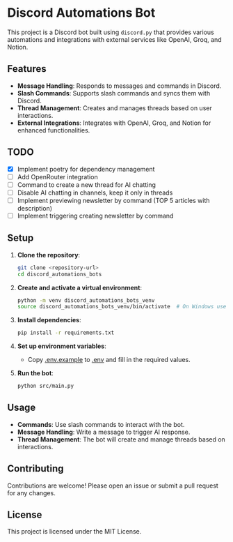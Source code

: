# Discord Automations Bot

This project is a Discord bot built using `discord.py` that provides various automations and integrations with external services like OpenAI, Groq, and Notion.

## Features

- **Message Handling**: Responds to messages and commands in Discord.
- **Slash Commands**: Supports slash commands and syncs them with Discord.
- **Thread Management**: Creates and manages threads based on user interactions.
- **External Integrations**: Integrates with OpenAI, Groq, and Notion for enhanced functionalities.

## TODO

- [x] Implement poetry for dependency management
- [ ] Add OpenRouter integration
- [ ] Command to create a new thread for AI chatting
- [ ] Disable AI chatting in channels, keep it only in threads
- [ ] Implement previewing newsletter by command (TOP 5 articles with description)
- [ ] Implement triggering creating newsletter by command

## Setup

1. **Clone the repository**:

   ```sh
   git clone <repository-url>
   cd discord_automations_bots
   ```

2. **Create and activate a virtual environment**:

   ```sh
   python -m venv discord_automations_bots_venv
   source discord_automations_bots_venv/bin/activate  # On Windows use `discord_automations_bots_venv\Scripts\activate`
   ```

3. **Install dependencies**:

   ```sh
   pip install -r requirements.txt
   ```

4. **Set up environment variables**:

   - Copy [.env.example](http://_vscodecontentref_/15) to [.env](http://_vscodecontentref_/16) and fill in the required values.

5. **Run the bot**:
   ```sh
   python src/main.py
   ```

## Usage

- **Commands**: Use slash commands to interact with the bot.
- **Message Handling**: Write a message to trigger AI response.
- **Thread Management**: The bot will create and manage threads based on interactions.

## Contributing

Contributions are welcome! Please open an issue or submit a pull request for any changes.

## License

This project is licensed under the MIT License.
